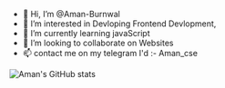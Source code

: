 - 👋 Hi, I’m @Aman-Burnwal
- 👀 I’m interested in Devloping Frontend Devlopment, 
- 🌱 I’m currently learning javaScript
- 💞️ I’m looking to collaborate on Websites
- 📫 contact me on my telegram I'd :- Aman_cse



![Aman's GitHub stats](https://github-readme-stats.vercel.app/api?username=Aman-Burnwal&show_icons=true&theme=radical)

<!---
Aman-Burnwal/Aman-Burnwal is a ✨ special ✨ repository because its `README.md` (this file) appears on your GitHub profile.
You can click the Preview link to take a look at your changes.
--->

